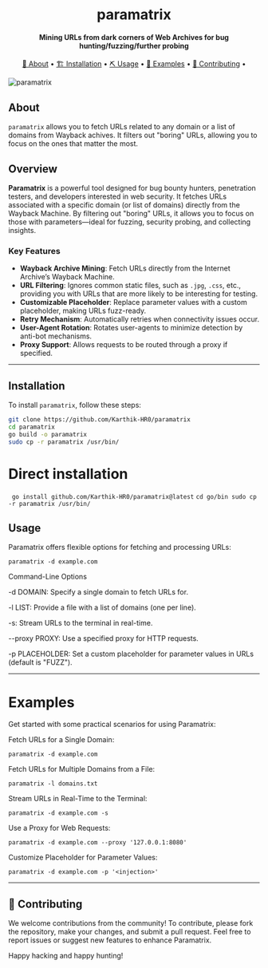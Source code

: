 <h1 align="center">
    paramatrix
  <br>
</h1>

<h4 align="center">  Mining URLs from dark corners of Web Archives for bug hunting/fuzzing/further probing </h4>

<p align="center">
  <a href="#about">📖 About</a> •
  <a href="#installation">🏗️ Installation</a> •
  <a href="#usage">⛏️ Usage</a> •
  <a href="#examples">🚀 Examples</a> •
  <a href="#contributing">🤝 Contributing</a> •
</p>


![paramatrix](https://github.com/user-attachments/assets/92e2b685-285d-4151-a95d-2fd7ca21b56f)

## About

`paramatrix` allows you to fetch URLs related to any domain or a list of domains from Wayback achives. It filters out "boring" URLs, allowing you to focus on the ones that matter the most.

## Overview
**Paramatrix** is a powerful tool designed for bug bounty hunters, penetration testers, and developers interested in web security. It fetches URLs associated with a specific domain (or list of domains) directly from the Wayback Machine. By filtering out "boring" URLs, it allows you to focus on those with parameters—ideal for fuzzing, security probing, and collecting insights.

### Key Features
- **Wayback Archive Mining**: Fetch URLs directly from the Internet Archive’s Wayback Machine.
- **URL Filtering**: Ignores common static files, such as `.jpg`, `.css`, etc., providing you with URLs that are more likely to be interesting for testing.
- **Customizable Placeholder**: Replace parameter values with a custom placeholder, making URLs fuzz-ready.
- **Retry Mechanism**: Automatically retries when connectivity issues occur.
- **User-Agent Rotation**: Rotates user-agents to minimize detection by anti-bot mechanisms.
- **Proxy Support**: Allows requests to be routed through a proxy if specified.

---

## Installation

To install `paramatrix`, follow these steps:

```sh
git clone https://github.com/Karthik-HR0/paramatrix
cd paramatrix
go build -o paramatrix
sudo cp -r paramatrix /usr/bin/
```
# Direct installation 
``` go install github.com/Karthik-HR0/paramatrix@latest```
`` cd go/bin
sudo cp -r paramatrix /usr/bin/ ``

## Usage

Paramatrix offers flexible options for fetching and processing URLs:

` paramatrix -d example.com `

Command-Line Options

-d DOMAIN: Specify a single domain to fetch URLs for.

-l LIST: Provide a file with a list of domains (one per line).

-s: Stream URLs to the terminal in real-time.

--proxy PROXY: Use a specified proxy for HTTP requests.

-p PLACEHOLDER: Set a custom placeholder for parameter values in URLs (default is "FUZZ").



---

# Examples

Get started with some practical scenarios for using Paramatrix:

Fetch URLs for a Single Domain:

` paramatrix -d example.com `

Fetch URLs for Multiple Domains from a File:

` paramatrix -l domains.txt `

Stream URLs in Real-Time to the Terminal:

` paramatrix -d example.com -s `

Use a Proxy for Web Requests:

` paramatrix -d example.com --proxy '127.0.0.1:8080' `

Customize Placeholder for Parameter Values:

`paramatrix -d example.com -p '<injection>'`



---

## 🤝 Contributing

We welcome contributions from the community! To contribute, please fork the repository, make your changes, and submit a pull request. Feel free to report issues or suggest new features to enhance Paramatrix.

Happy hacking and happy hunting!

